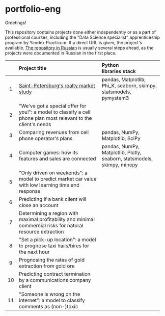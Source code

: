 # portfolio-eng

Greetings!

This repository contains projects done either independently or as a part of professional courses, including the "Data Science specialist" apprenticeship program by Yandex Practicum. If a direct URL is given, the project's available. [The repository in Russian](https://github.com/idrv/portfolio-rus#readme) is usually several steps ahead, as the projects were documented in Russian in the first place.

||Project title|Python<br>libraries stack|
|:-:|:-|:-|
|1|[Saint-Petersburg's realty market study](https://github.com/idrv/portfolio-eng/tree/main/Saint-PetersburgRealtyStudyEng#readme)|pandas, Matplotlib, Phi_K, seaborn, skimpy, statsmodels, pymystem3|
|2|"We've got a special offer for you!": a model to classify a cell phone plan most relevant to the client's needs||
|3|Comparing revenues from cell phone operator's plans|pandas, NumPy, Matplotlib, SciPy|
|4|Computer games: how its features and sales are connected|pandas, NumPy, Matplotlib, Plotly, seaborn, statsmodels, skimpy, minepy|
|5|"Only driven on weekends": a model to predict market car value with low learning time and response||
|6|Predicting if a bank client will close an account||
|7|Determining a region with maximal profitability and minimal commercial risks for natural resource extraction||
|8|"Set a pick-up location": a model to prognose taxi hails/hires for the next hour||
|9|Prognosing the rates of gold extraction from gold ore||
|10|Predicting contract termination by a communications company client||
|11|"Someone is wrong on the internet": a model to classify comments as (non-)toxic||
